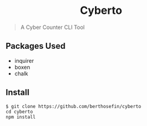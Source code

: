 <h1 align="center">
Cyberto
</h1>

> A Cyber Counter CLI Tool

## Packages Used

- inquirer
- boxen
- chalk

## Install

```
$ git clone https://github.com/berthosefin/cyberto
cd cyberto
npm install
```
